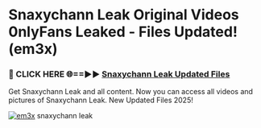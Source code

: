 # Snaxychann Leak Original Videos 0nlyFans Leaked - Files Updated! (em3x)

<h3>🔴 CLICK HERE 🌐==►► <a href="https://tinyurl.com/2jnfzry5" rel="nofollow">Snaxychann Leak Updated Files</a></h3>

Get Snaxychann Leak and all content. Now you can access all videos and pictures of Snaxychann Leak. New Updated Files 2025!

[![em3x](https://i.imgur.com/GyGTBgg.gif)](https://tinyurl.com/2jnfzry5)
snaxychann leak